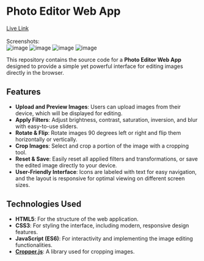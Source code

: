 # Photo Editor Web App

<a target="_blank" href="https://swapan-code.github.io/Photo-Editor-Project/">Live Link</a>
<br>
<br>
Screenshots:
<br>
![image](https://github.com/user-attachments/assets/a93d368f-76c6-43e1-9b35-17f2d5167d29)
![image](https://github.com/user-attachments/assets/a3d247c7-b66e-4dd6-8697-50258d878daf)
![image](https://github.com/user-attachments/assets/afec3d43-9d62-46e4-bbfd-0153b3f04fab)
![image](https://github.com/user-attachments/assets/7bb855c5-150c-41f3-9474-d8cb0e25717b)


This repository contains the source code for a **Photo Editor Web App** designed to provide a simple yet powerful interface for editing images directly in the browser.

## Features

- **Upload and Preview Images**: Users can upload images from their device, which will be displayed for editing.
- **Apply Filters**: Adjust brightness, contrast, saturation, inversion, and blur with easy-to-use sliders.
- **Rotate & Flip**: Rotate images 90 degrees left or right and flip them horizontally or vertically.
- **Crop Images**: Select and crop a portion of the image with a cropping tool.
- **Reset & Save**: Easily reset all applied filters and transformations, or save the edited image directly to your device.
- **User-Friendly Interface**: Icons are labeled with text for easy navigation, and the layout is responsive for optimal viewing on different screen sizes.

## Technologies Used

- **HTML5**: For the structure of the web application.
- **CSS3**: For styling the interface, including modern, responsive design features.
- **JavaScript (ES6)**: For interactivity and implementing the image editing functionalities.
- **[Cropper.js](https://fengyuanchen.github.io/cropperjs/)**: A library used for cropping images.


